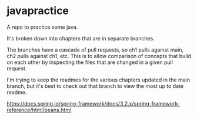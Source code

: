 # javapractice

A repo to practice some java.

It's broken down into chapters that are in separate branches. 

The branches have a cascade of pull requests, so ch1 pulls against main, ch2 pulls against ch1, etc. This is to allow comparison of concepts that build on each other by inspecting the files that are changed in a given pull request. 

I'm trying to keep the readmes for the various chapters updated in the main branch, but it's best to check out that branch to view the most up to date readme.

https://docs.spring.io/spring-framework/docs/3.2.x/spring-framework-reference/html/beans.html
